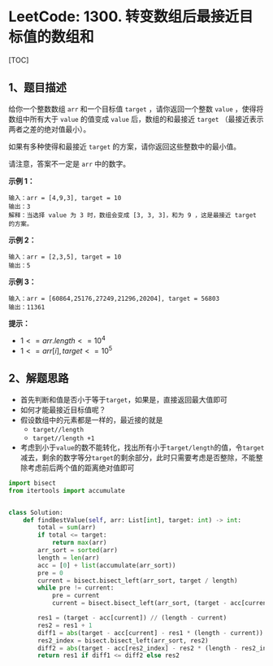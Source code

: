 # LeetCode: 1300. 转变数组后最接近目标值的数组和

[TOC]

## 1、题目描述

给你一个整数数组 `arr` 和一个目标值 `target` ，请你返回一个整数 `value` ，使得将数组中所有大于 `value` 的值变成 `value` 后，数组的和最接近  `target` （最接近表示两者之差的绝对值最小）。

如果有多种使得和最接近 `target` 的方案，请你返回这些整数中的最小值。

请注意，答案不一定是 `arr` 中的数字。

 

**示例 1：**

```
输入：arr = [4,9,3], target = 10
输出：3
解释：当选择 value 为 3 时，数组会变成 [3, 3, 3]，和为 9 ，这是最接近 target 的方案。
```


**示例 2：**

```
输入：arr = [2,3,5], target = 10
输出：5
```


**示例 3：**

```
输入：arr = [60864,25176,27249,21296,20204], target = 56803
输出：11361
```

**提示：**

-   $1 <= arr.length <= 10^4$
-   $1 <= arr[i], target <= 10^5$



## 2、解题思路

- 首先判断和值是否小于等于`target`，如果是，直接返回最大值即可
- 如何才能最接近目标值呢？
- 假设数组中的元素都是一样的，最近接的就是
    - `target//length`
    - `target//length +1`
- 考虑到小于`value`的数不能转化，找出所有小于`target/length`的值，令`target`减去，剩余的数字等分`target`的剩余部分，此时只需要考虑是否整除，不能整除考虑前后两个值的距离绝对值即可



```python
import bisect
from itertools import accumulate


class Solution:
    def findBestValue(self, arr: List[int], target: int) -> int:
        total = sum(arr)
        if total <= target:
            return max(arr)
        arr_sort = sorted(arr)
        length = len(arr)
        acc = [0] + list(accumulate(arr_sort))
        pre = 0
        current = bisect.bisect_left(arr_sort, target / length)
        while pre != current:
            pre = current
            current = bisect.bisect_left(arr_sort, (target - acc[current]) / (length - current))

        res1 = (target - acc[current]) // (length - current)
        res2 = res1 + 1
        diff1 = abs(target - acc[current] - res1 * (length - current))
        res2_index = bisect.bisect_left(arr_sort, res2)
        diff2 = abs(target - acc[res2_index] - res2 * (length - res2_index))
        return res1 if diff1 <= diff2 else res2
```

